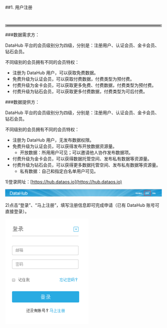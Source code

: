##1. 用户注册

<br><hr style=" border:4px solid #A9A9A9;" />

###数据需求方：

DataHub 平台的会员级别分为四级，分别是：注册用户、认证会员、金卡会员、钻石会员。

不同级别的会员拥有不同的会员特权：

- 注册为 DataHub 用户，可以获取免费数据。
- 免费升级为认证会员，可以获取付费数据，付费类型为预付费。
- 付费升级为金卡会员，可以获取更多免费、付费数据，付费类型为预付费。
- 付费升级为钻石会员，可以获取更多付费数据，付费类型为可后付费。

###数据提供方：

DataHub 平台的会员级别分为四级，分别是：注册用户、认证会员、金卡会员、钻石会员。

不同级别的会员拥有不同的会员特权：

- 注册为 DataHub 用户，无发布数据权限。
- 免费升级为认证会员，可以获得发布开放数据资源量。
	* 开放数据：所用用户可见；可以邀请他人协作发布数据项。
- 付费升级为金卡会员，可以获得数据托管空间、发布私有数据等资源量。
- 付费升级为钻石会员，可以获得更多数据托管空间、发布私有数据等资源量。
	* 私有数据：自己和指定白名单用户可见。
	 

1)登录网址：[https://hub.dataos.io](https://hub.dataos.io)

![](img/login.png)

2)点击“登录”、“马上注册”，填写注册信息即可完成申请（已有 DataHub 账号可直接登录）。

![](img/register.png)